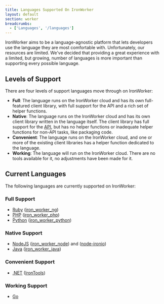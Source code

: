 ```yaml
---
title: Languages Supported On IronWorker
layout: default
section: worker
breadcrumbs:
  - ['Languages', '/languages']
---
```


IronWorker aims to be a language-agnostic platform that lets developers use the 
language they are most comfortable with. Unfortunately, our resources are 
limited. We've decided that providing a great experience with a limited, but 
growing, number of languages is more important than supporting every possible 
language.

## Levels of Support

There are four levels of support languages move through on IronWorker:

* **Full**: The language runs on the IronWorker cloud and has its own full-featured
client library, with full support for the API and a rich set of helper functions.
* **Native**: The language runs on the IronWorker cloud and has its own client
library written in the language itself. The client library has full support for
the [API](/worker/reference/api), but has no helper functions or inadequate
helper functions for non-API tasks, like packaging code.
* **Convenient**: The language runs on the IronWorker cloud, and one or more of
the existing client libraries has a helper function dedicated to the language.
* **Working**: The language will run on the IronWorker cloud. There are no
tools available for it, no adjustments have been made for it.


## Current Languages

The following languages are currently supported on IronWorker:

### Full Support

* [Ruby](/worker/languages/ruby) ([iron_worker_ng](https://github.com/iron-io/iron_worker_ruby_ng))
* [PHP](/worker/languages/php) ([iron_worker_php](https://github.com/iron-io/iron_worker_php))
* [Python](/worker/languages/python) ([iron_worker_python](https://github.com/iron-io/iron_worker_python))

### Native Support

* [NodeJS](/worker/languages/nodejs) ([iron_worker_node](https://github.com/iron-io/iron_worker_node)) and ([node-ironio](https://github.com/ahallock/node-ironio))
* [Java](/worker/languages/java) ([iron_worker_java](https://github.com/iron-io/iron_worker_java))

### Convenient Support

* [.NET](/worker/languages/dotnet) ([IronTools](https://github.com/odeits/IronTools))

### Working Support

* [Go](/worker/languages/go)

